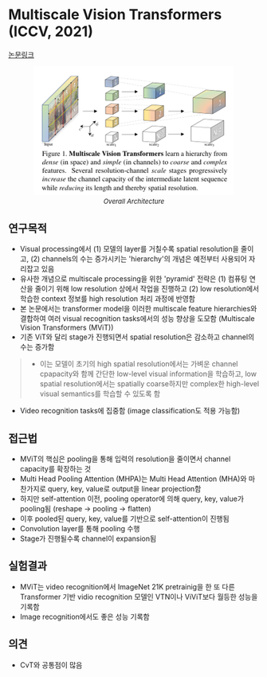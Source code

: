 # Multiscale Vision Transformers (ICCV, 2021)

[논문링크](https://openaccess.thecvf.com/content/ICCV2021/html/Fan_Multiscale_Vision_Transformers_ICCV_2021_paper.html)

<p align="center">
    <img width="400" alt='fig1' src="./img/01_24_01.png?raw=true"></br>
    <em><font size=2>Overall Architecture</font></em>
</p>

## 연구목적
- Visual processing에서 (1) 모델의 layer를 거칠수록 spatial resolution을 줄이고, (2) channels의 수는 증가시키는 'hierarchy'의 개념은 예전부터 사용되어 자리잡고 있음
- 유사한 개념으로 multiscale processing을 위한 'pyramid' 전략은 (1) 컴퓨팅 연산을 줄이기 위해 low resolution 상에서 작업을 진행하고 (2) low resolution에서 학습한 context 정보를 high resolution 처리 과정에 반영함
- 본 논문에서는 transformer model을 이러한 multiscale feature hierarchies와 결합하여 여러 visual recognition tasks에서의 성능 향상을 도모함 (Multiscale Vision Transformers (MViT))
- 기존 ViT와 달리 stage가 진행되면서 spatial resolution은 감소하고 channel의 수는 증가함
> - 이는 모델이 초기의 high spatial resolution에서는 가벼운 channel cpapacity와 함께 간단한 low-level visual information을 학습하고, low spatial resolution에서는 spatially coarse하지만 complex한 high-level visual semantics를 학습할 수 있도록 함
- Video recognition tasks에 집중함 (image classification도 적용 가능함)

## 접근법
- MViT의 핵심은 pooling을 통해 입력의 resolution을 줄이면서 channel capacity를 확장하는 것
- Multi Head Pooling Attention (MHPA)는 Multi Head Attention (MHA)와 마찬가지로 query, key, value로 output을 linear projection함
- 하지만 self-attention 이전, pooling operator에 의해 query, key, value가 pooling됨 (reshape -> pooling -> flatten)
- 이후 pooled된 query, key, value를 기반으로 self-attention이 진행됨
- Convolution layer를 통해 pooling 수행
- Stage가 진행될수록 channel이 expansion됨

## 실험결과
- MViT는 video recognition에서 ImageNet 21K pretrainig을 한 또 다른 Transformer 기반 vidio recognition 모델인 VTN이나 ViViT보다 월등한 성능을 기록함
- Image recognition에서도 좋은 성능 기록함

## 의견
- CvT와 공통점이 많음